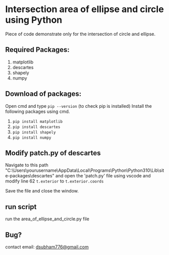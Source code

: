 # Intersection area of ellipse and circle using Python
Piece of code demonstrate only for the intersection of circle and ellipse.

## Required Packages:
1. matplotlib
2. descartes
3. shapely
4. numpy

## Download of packages:
Open cmd and type ```pip --version``` (to check pip is installed)
Install the following packages using cmd.
1. ```pip install matplotlib```
2. ```pip install descartes```
3. ```pip install shapely```
4. ```pip install numpy```

## Modify patch.py of descartes
Navigate to this path "C:\Users\yourusername\AppData\Local\Programs\Python\Python310\Lib\site-packages\descartes"
and open the 'patch.py' file using vscode and modify line 62 ```t.exterior``` to ```t.exterior.coords```

Save the file and close the window.

## run script
run the area_of_ellipse_and_circle.py file


## Bug? 
contact email: dsubham776@gmail.com
